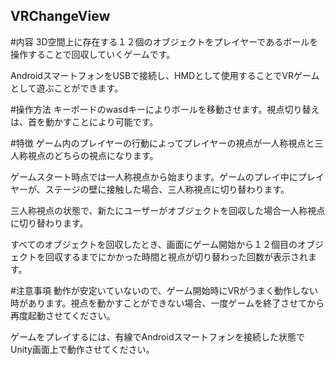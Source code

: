 ## VRChangeView
#内容
3D空間上に存在する１２個のオブジェクトをプレイヤーであるボールを操作することで回収していくゲームです。

AndroidスマートフォンをUSBで接続し、HMDとして使用することでVRゲームとして遊ぶことができます。

#操作方法
キーボードのwasdキーによりボールを移動させます。視点切り替えは、首を動かすことにより可能です。

#特徴
ゲーム内のプレイヤーの行動によってプレイヤーの視点が一人称視点と三人称視点のどちらの視点になります。

ゲームスタート時点では一人称視点から始まります。ゲームのプレイ中にプレイヤーが、ステージの壁に接触した場合、三人称視点に切り替わります。

三人称視点の状態で、新たにユーザーがオブジェクトを回収した場合一人称視点に切り替わります。

すべてのオブジェクトを回収したとき、画面にゲーム開始から１２個目のオブジェクトを回収するまでにかかった時間と視点が切り替わった回数が表示されます。

#注意事項
動作が安定いていないので、ゲーム開始時にVRがうまく動作しない時があります。視点を動かすことができない場合、一度ゲームを終了させてから再度起動させてください。

ゲームをプレイするには、有線でAndroidスマートフォンを接続した状態でUnity画面上で動作させてください。
